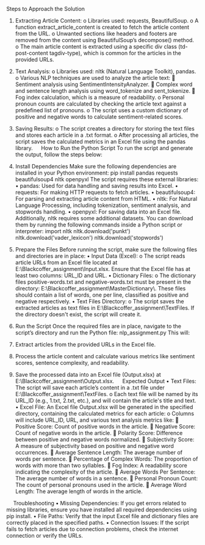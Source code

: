 Steps to Approach the Solution
1.	Extracting Article Content:
o	Libraries used: requests, BeautifulSoup.
o	A function extract_article_content is created to fetch the article content from the URL.
o	Unwanted sections like headers and footers are removed from the content using BeautifulSoup’s decompose() method.
o	The main article content is extracted using a specific div class (td-post-content tagdiv-type), which is common for the articles in the provided URLs.
2.	Text Analysis:
o	Libraries used: nltk (Natural Language Toolkit), pandas.
o	Various NLP techniques are used to analyze the article text:
	Sentiment analysis using SentimentIntensityAnalyzer.
	Complex word and sentence length analysis using word_tokenize and sent_tokenize.
	Fog index calculation, which is a measure of readability.
o	Personal pronoun counts are calculated by checking the article text against a predefined list of pronouns.
o	The script uses a custom dictionary of positive and negative words to calculate sentiment-related scores.
3.	Saving Results:
o	The script creates a directory for storing the text files and stores each article in a .txt format.
o	After processing all articles, the script saves the calculated metrics in an Excel file using the pandas library.
 
How to Run the Python Script
To run the script and generate the output, follow the steps below:
1. Install Dependencies
Make sure the following dependencies are installed in your Python environment:
pip install pandas requests beautifulsoup4 nltk openpyxl
The script requires these external libraries:
•	pandas: Used for data handling and saving results into Excel.
•	requests: For making HTTP requests to fetch articles.
•	beautifulsoup4: For parsing and extracting article content from HTML.
•	nltk: For Natural Language Processing, including tokenization, sentiment analysis, and stopwords handling.
•	openpyxl: For saving data into an Excel file.
Additionally, nltk requires some additional datasets. You can download them by running the following commands inside a Python script or interpreter:
import nltk
nltk.download('punkt')
nltk.download('vader_lexicon')
nltk.download('stopwords')
2. Prepare the Files
Before running the script, make sure the following files and directories are in place:
•	Input Data (Excel):
o	The script reads article URLs from an Excel file located at E:\\Blackcoffer_assignment\\Input.xlsx. Ensure that the Excel file has at least two columns: URL_ID and URL.
•	Dictionary Files:
o	The dictionary files positive-words.txt and negative-words.txt must be present in the directory: E:\\Blackcoffer_assignment\\MasterDictionary\\. These files should contain a list of words, one per line, classified as positive and negative respectively.
•	Text Files Directory:
o	The script saves the extracted articles as text files in E:\\Blackcoffer_assignment\\TextFiles. If the directory doesn't exist, the script will create it.


3. Run the Script
Once the required files are in place, navigate to the script’s directory and run the Python file:
nlp_assignment.py
This will:
1.	Extract articles from the provided URLs in the Excel file.
2.	Process the article content and calculate various metrics like sentiment scores, sentence complexity, and readability.
3.	Save the processed data into an Excel file (Output.xlsx) at E:\\Blackcoffer_assignment\\Output.xlsx.
 
Expected Output
•	Text Files: The script will save each article’s content in a .txt file under E:\\Blackcoffer_assignment\\TextFiles.
o	Each text file will be named by its URL_ID (e.g., 1.txt, 2.txt, etc.), and will contain the article's title and text.
•	Excel File: An Excel file Output.xlsx will be generated in the specified directory, containing the calculated metrics for each article:
o	Columns will include URL_ID, URL, and various text analysis metrics like:
	Positive Score: Count of positive words in the article.
	Negative Score: Count of negative words in the article.
	Polarity Score: Difference between positive and negative words normalized.
	Subjectivity Score: A measure of subjectivity based on positive and negative word occurrences.
	Average Sentence Length: The average number of words per sentence.
	Percentage of Complex Words: The proportion of words with more than two syllables.
	Fog Index: A readability score indicating the complexity of the article.
	Average Words Per Sentence: The average number of words in a sentence.
	Personal Pronoun Count: The count of personal pronouns used in the article.
	Average Word Length: The average length of words in the article.

 
Troubleshooting
•	Missing Dependencies: If you get errors related to missing libraries, ensure you have installed all required dependencies using pip install.
•	File Paths: Verify that the input Excel file and dictionary files are correctly placed in the specified paths.
•	Connection Issues: If the script fails to fetch articles due to connection problems, check the internet connection or verify the URLs.

